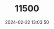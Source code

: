 ---
title: "11500"
category: "Lenoxus apicalis"
draft: false
date: 2024-02-22 13:03:50
languages:
  English: ["Andean Rat"]
---